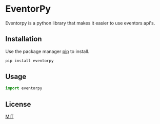 # EventorPy

Eventorpy is a python library that makes it easier to use eventors api's.

## Installation

Use the package manager [pip](https://pip.pypa.io/en/stable/) to install.

```bash
pip install eventorpy
```

## Usage

```python
import eventorpy

```

## License

[MIT](https://choosealicense.com/licenses/mit/)
